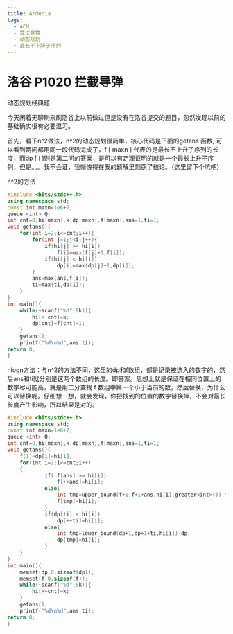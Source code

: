 ```yaml
---
title: Ardenia
tags:
  - ACM
  - 算法竞赛
  - 动态规划
  - 最长不下降子序列
---
```


# 洛谷 P1020  拦截导弹

动态规划经典题

今天闲着无聊刷来刷洛谷上以前做过但是没有在洛谷提交的题目，忽然发现以前的基础确实很有必要温习。

首先，看下n^2做法，n^2的动态规划很简单，核心代码是下面的getans 函数, 可以看到两问都用同一段代码完成了，f [ maxn ] 代表的是最长不上升子序列的长度，而dp [ i ]则是第二问的答案，是可以有定理证明的就是一个最长上升子序列，但是。。。我不会证，我惭愧得在我的题解里剽窃了结论。（这里留下个坑吧）

n^2的方法

```c++
#include <bits/stdc++.h>
using namespace std;
const int maxn=1e6+7;
queue <int> Q;
int cnt=0,hi[maxn],k,dp[maxn],f[maxn],ans=1,ti=1;
void getans(){
    for(int i=2;i<=cnt;i++){
        for(int j=1;j<i;j++){
            if(hi[j] >= hi[i])
                f[i]=max(f[j]+1,f[i]);
            if(hi[j] < hi[i])
                dp[i]=max(dp[j]+1,dp[i]);
        }
        ans=max(ans,f[i]);
        ti=max(ti,dp[i]);
    }
}
int main(){
    while(~scanf("%d",&k)){
        hi[++cnt]=k;
        dp[cnt]=f[cnt]=1;
    }
    getans();
    printf("%d\n%d",ans,ti);
return 0;
}
```

nlogn方法：与n^2的方法不同，这里的dp和f数组，都是记录被选入的数字的，然后ans和ti就分别是这两个数组的长度。即答案。思想上就是保证在相同位置上的数字尽可能高，就是用二分查找 f 数组中第一个小于当前的数，然后替换，为什么可以替换呢。仔细想一想，就会发现，你把找到的位置的数字替换掉，不会对最长长度产生影响，所以结果是对的。

```c++
#include <bits/stdc++.h>
using namespace std;
const int maxn=1e6+7;
queue <int> Q;
int cnt=0,hi[maxn],k,dp[maxn],f[maxn],ans=1,ti=1;
void getans(){
    f[1]=dp[1]=hi[1];
    for(int i=2;i<=cnt;i++)
    {
            if( f[ans] >= hi[i])
                f[++ans]=hi[i];
            else{
                int tmp=upper_bound(f+1,f+1+ans,hi[i],greater<int>())-f;//此处
                f[tmp]=hi[i];
            }
            if(dp[ti] < hi[i])
                dp[++ti]=hi[i];
            else{
                int tmp=lower_bound(dp+1,dp+1+ti,hi[i])-dp;
                dp[tmp]=hi[i];
            }
    }
}
int main(){
    memset(dp,0,sizeof(dp));
    memset(f,0,sizeof(f));
    while(~scanf("%d",&k)){
        hi[++cnt]=k;
    }
    getans();
    printf("%d\n%d",ans,ti);
return 0;
}
```

